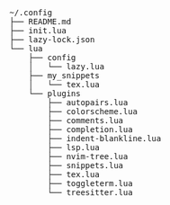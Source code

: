 <pre>
~/.config
├── README.md
├── init.lua
├── lazy-lock.json
└── lua
    ├── config
    │   └── lazy.lua
    ├── my_snippets
    │   └── tex.lua
    └── plugins
        ├── autopairs.lua
        ├── colorscheme.lua
        ├── comments.lua
        ├── completion.lua
        ├── indent-blankline.lua
        ├── lsp.lua
        ├── nvim-tree.lua
        ├── snippets.lua
        ├── tex.lua
        ├── toggleterm.lua
        └── treesitter.lua
</pre>

